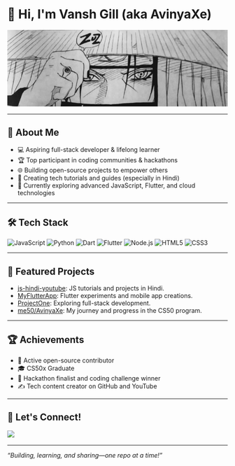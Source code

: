 # 👋 Hi, I'm Vansh Gill (aka AvinyaXe)

<p align="center">
  <img src="https://github.com/AvinyaXe/AvinyaXe/blob/main/Itachi%20Uchiha%20Wallpapers%20Manga.jpg?raw=true" width="600" alt="My GitHub Banner">
</p>

---

## 🚀 About Me

- 💻 Aspiring full-stack developer & lifelong learner
- 🏆 Top participant in coding communities & hackathons
- 🌐 Building open-source projects to empower others
- 🎤 Creating tech tutorials and guides (especially in Hindi)
- 🌱 Currently exploring advanced JavaScript, Flutter, and cloud technologies

---

## 🛠️ Tech Stack

![JavaScript](https://img.shields.io/badge/-JavaScript-black?style=flat-square&logo=javascript)
![Python](https://img.shields.io/badge/-Python-black?style=flat-square&logo=python)
![Dart](https://img.shields.io/badge/-Dart-black?style=flat-square&logo=dart)
![Flutter](https://img.shields.io/badge/-Flutter-black?style=flat-square&logo=flutter)
![Node.js](https://img.shields.io/badge/-Node.js-black?style=flat-square&logo=node.js)
![HTML5](https://img.shields.io/badge/-HTML5-black?style=flat-square&logo=html5)
![CSS3](https://img.shields.io/badge/-CSS3-black?style=flat-square&logo=css3)

---

## 📌 Featured Projects

- [js-hindi-youtube](https://github.com/AvinyaXe/js-hindi-youtube): JS tutorials and projects in Hindi.
- [MyFlutterApp](https://github.com/AvinyaXe/MyFlutterApp): Flutter experiments and mobile app creations.
- [ProjectOne](https://github.com/AvinyaXe/ProjectOne): Exploring full-stack development.
- [me50/AvinyaXe](https://github.com/me50/AvinyaXe): My journey and progress in the CS50 program.

---

## 🏆 Achievements

- 🌟 Active open-source contributor
- 🎓 CS50x Graduate
- 🥇 Hackathon finalist and coding challenge winner
- ✍️ Tech content creator on GitHub and YouTube

---

## 🤝 Let's Connect!

<p align="left">
  <a href="https://github.com/AvinyaXe"><img src="https://img.shields.io/badge/GitHub-100000?style=flat-square&logo=github&logoColor=white"/></a>
  <!-- Add more socials if available -->
</p>

---

_“Building, learning, and sharing—one repo at a time!”_
